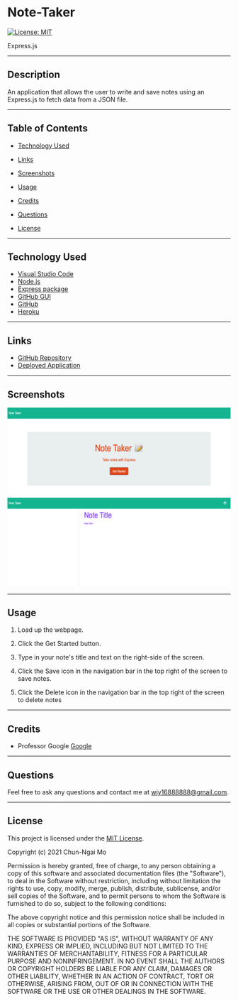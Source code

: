 # Note-Taker

[![License: MIT](https://img.shields.io/badge/License-MIT-yellow.svg)](https://opensource.org/licenses/MIT)

Express.js

-------------------------

## Description

An application that allows the user to write and save notes using an Express.js to fetch  data from a JSON file.

-------------------------

## Table of Contents

- [Technology Used](#technology-used)

- [Links](#links)

- [Screenshots](#screenshots)

- [Usage](#usage)

- [Credits](#credits)

- [Questions](#questions)

- [License](#license)

-------------------------

## Technology Used

- [Visual Studio Code](https://code.visualstudio.com/)
- [Node.js](https://nodejs.org/en/)
- [Express package](https://www.npmjs.com/package/express)
- [GitHub GUI](https://desktop.github.com/)
- [GitHub](https://www.github.com)
- [Heroku](https://www.heroku.com)

-------------------------

## Links

- [GitHub Repository](https://github.com/chunngaimo/noteTakerWithExpress)
- [Deployed Application](https://boiling-inlet-15095.herokuapp.com)

-------------------------

## Screenshots

![Landing Page](./Develop/public/assets/images/landing.png)
![Note Page](./Develop/public/assets/images/notes.png)

-------------------------

## Usage

1. Load up the webpage.

2. Click the Get Started button.

3. Type in your note's title and text on the right-side of the screen.

4. Click the Save icon in the navigation bar in the top right of the screen to save notes.

5. Click the Delete icon in the navigation bar in the top right of the screen to delete notes

-------------------------

## Credits

- Professor Google [Google](https://www.google.com/)

-------------------------

## Questions

Feel free to ask any questions and contact me at wjy16888888@gmail.com. 

-------------------------

## License

This project is licensed under the [MIT License](https://choosealicense.com/licenses/mit).

Copyright (c) 2021 Chun-Ngai Mo

Permission is hereby granted, free of charge, to any person obtaining a copy
of this software and associated documentation files (the "Software"), to deal
in the Software without restriction, including without limitation the rights
to use, copy, modify, merge, publish, distribute, sublicense, and/or sell
copies of the Software, and to permit persons to whom the Software is
furnished to do so, subject to the following conditions:

The above copyright notice and this permission notice shall be included in all
copies or substantial portions of the Software.

THE SOFTWARE IS PROVIDED "AS IS", WITHOUT WARRANTY OF ANY KIND, EXPRESS OR
IMPLIED, INCLUDING BUT NOT LIMITED TO THE WARRANTIES OF MERCHANTABILITY,
FITNESS FOR A PARTICULAR PURPOSE AND NONINFRINGEMENT. IN NO EVENT SHALL THE
AUTHORS OR COPYRIGHT HOLDERS BE LIABLE FOR ANY CLAIM, DAMAGES OR OTHER
LIABILITY, WHETHER IN AN ACTION OF CONTRACT, TORT OR OTHERWISE, ARISING FROM,
OUT OF OR IN CONNECTION WITH THE SOFTWARE OR THE USE OR OTHER DEALINGS IN THE
SOFTWARE.
